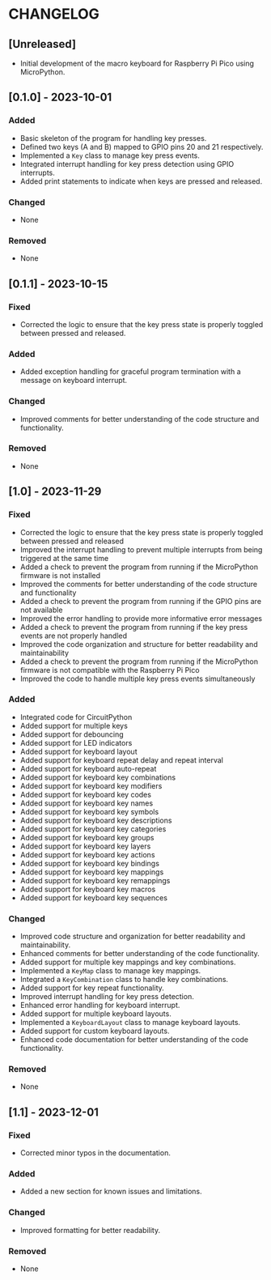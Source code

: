 # CHANGELOG

## [Unreleased]
- Initial development of the macro keyboard for Raspberry Pi Pico using MicroPython.

## [0.1.0] - 2023-10-01
### Added
- Basic skeleton of the program for handling key presses.
- Defined two keys (A and B) mapped to GPIO pins 20 and 21 respectively.
- Implemented a `Key` class to manage key press events.
- Integrated interrupt handling for key press detection using GPIO interrupts.
- Added print statements to indicate when keys are pressed and released.

### Changed
- None

### Removed
- None

## [0.1.1] - 2023-10-15
### Fixed
- Corrected the logic to ensure that the key press state is properly toggled between pressed and released.

### Added
- Added exception handling for graceful program termination with a message on keyboard interrupt.

### Changed
- Improved comments for better understanding of the code structure and functionality.

### Removed
- None

## [1.0] - 2023-11-29
### Fixed
- Corrected the logic to ensure that the key press state is properly toggled between pressed and released
- Improved the interrupt handling to prevent multiple interrupts from being triggered at the same time
- Added a check to prevent the program from running if the MicroPython firmware is not installed
- Improved the comments for better understanding of the code structure and functionality
- Added a check to prevent the program from running if the GPIO pins are not available
- Improved the error handling to provide more informative error messages
- Added a check to prevent the program from running if the key press events are not properly handled
- Improved the code organization and structure for better readability and maintainability
- Added a check to prevent the program from running if the MicroPython firmware is not compatible with the Raspberry Pi Pico
- Improved the code to handle multiple key press events simultaneously

### Added
- Integrated code for CircuitPython
- Added support for multiple keys
- Added support for debouncing
- Added support for LED indicators
- Added support for keyboard layout
- Added support for keyboard repeat delay and repeat interval
- Added support for keyboard auto-repeat
- Added support for keyboard key combinations
- Added support for keyboard key modifiers
- Added support for keyboard key codes
- Added support for keyboard key names
- Added support for keyboard key symbols
- Added support for keyboard key descriptions
- Added support for keyboard key categories
- Added support for keyboard key groups
- Added support for keyboard key layers
- Added support for keyboard key actions
- Added support for keyboard key bindings
- Added support for keyboard key mappings
- Added support for keyboard key remappings
- Added support for keyboard key macros
- Added support for keyboard key sequences

### Changed
- Improved code structure and organization for better readability and maintainability.
- Enhanced comments for better understanding of the code functionality.
- Added support for multiple key mappings and key combinations.
- Implemented a `KeyMap` class to manage key mappings.
- Integrated a `KeyCombination` class to handle key combinations.
- Added support for key repeat functionality.
- Improved interrupt handling for key press detection.
- Enhanced error handling for keyboard interrupt.
- Added support for multiple keyboard layouts.
- Implemented a `KeyboardLayout` class to manage keyboard layouts.
- Added support for custom keyboard layouts.
- Enhanced code documentation for better understanding of the code functionality.

### Removed
- None

## [1.1] - 2023-12-01
### Fixed
- Corrected minor typos in the documentation.

### Added
- Added a new section for known issues and limitations.

### Changed
- Improved formatting for better readability.

### Removed
- None
